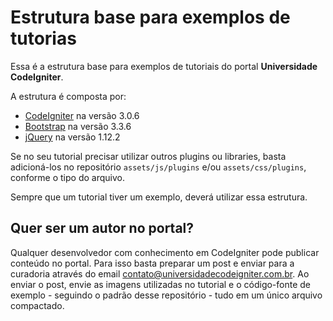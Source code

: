 # Estrutura base para exemplos de tutorias

Essa é a estrutura base para exemplos de tutoriais do portal **Universidade CodeIgniter**.

A estrutura é composta por:

- [CodeIgniter](http://codeigniter.com) na versão 3.0.6
- [Bootstrap](http://getbootstrap.com) na versão 3.3.6
- [jQuery](http://jquery.com) na versão 1.12.2

Se no seu tutorial precisar utilizar outros plugins ou libraries, basta adicioná-los no repositório `assets/js/plugins` e/ou `assets/css/plugins`, conforme o tipo do arquivo.

Sempre que um tutorial tiver um exemplo, deverá utilizar essa estrutura.

## Quer ser um autor no portal?

Qualquer desenvolvedor com conhecimento em CodeIgniter pode publicar conteúdo no portal. Para isso basta preparar um post e enviar para a curadoria através do email contato@universidadecodeigniter.com.br. Ao enviar o post, envie as imagens utilizadas no tutorial e o código-fonte de exemplo - seguindo o padrão desse repositório - tudo em um único arquivo compactado.
